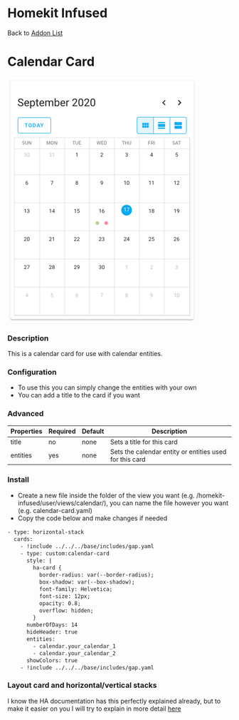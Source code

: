# Homekit Infused

Back to [Addon List](../addon_list.md)

# Calendar Card
![Homekit Infused](../images/core-calendar-card.png)

### Description
This is a calendar card for use with calendar entities.

### Configuration
- To use this you can simply change the entities with your own
- You can add a title to the card if you want

### Advanced

| Properties | Required | Default | Description |
|----------------------------------|-------------|----------------------------------|----------------------------------------------------------------------------------------------------------------------------------------------------------------------|
| title | no | none | Sets a title for this card |
| entities | yes | none | Sets the calendar entity or entities used for this card |

### Install
- Create a new file inside the folder of the view you want (e.g. /homekit-infused/user/views/calendar/), you can name the file however you want (e.g. calendar-card.yaml)
- Copy the code below and make changes if needed

```
- type: horizontal-stack
  cards:
    - !include ../../../base/includes/gap.yaml
    - type: custom:calendar-card
      style: |
        ha-card {
          border-radius: var(--border-radius);
          box-shadow: var(--box-shadow);
          font-family: Helvetica;
          font-size: 12px;
          opacity: 0.8;
          overflow: hidden;
        }
      numberOfDays: 14
      hideHeader: true
      entities:
        - calendar.your_calendar_1
        - calendar.your_calendar_2
      showColors: true
    - !include ../../../base/includes/gap.yaml  
```

### Layout card and horizontal/vertical stacks
I know the HA documentation has this perfectly explained already, but to make it easier on you I will try to explain in more detail [here](../addons/stacks.md)
